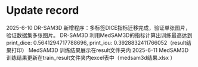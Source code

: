 # Update record
2025-6-10
    DR-SAM3D 新增程序：多标签DICE指标迁移完成，验证单张图片，验证数据集多张图片。 
    DR-SAM3D 利用MedSAM3D的指标计算出训练最高达到print_dice: 0.5641294717788696, print_iou: 0.3928832411766052（result结果打印）
    MedSAM3D 训练结果展示在result文件夹内
2025-6-11
    MedSAM3D 训练结果更新在train_result文件夹内excel表中（medsam3d结果.xlsx
）

